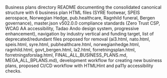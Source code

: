 Business plans directory README documenting the consolidated canonical structure with 6 business plan HTML files (SYRE footwear, SPEIS aerospace, Norwegian Hedge, pub.healthcare, Ragnhild funeral, Bergen governance), master.json v502.0.0 compliance standards (Zero Trust CSP, WCAG AA accessibility, Tadao Ando design system, progressive enhancement), navigation by industry vertical and funding target, list of deprecated/redundant files proposed for removal (ai3.html, nato.html, speis.html, syre.html, pubhealthcare.html, norwegianhedge.html, ragnhild.html, govt_bergen.html, la2.html, forretningsplan.html, forretningsforslag.html, FINAL_ALL_BUSINESS_PLANS.md, MEGA_ALL_BPLANS.md), development workflow for creating new business plans, proposed CI/CD workflow with HTMLHint and pa11y accessibility checks.